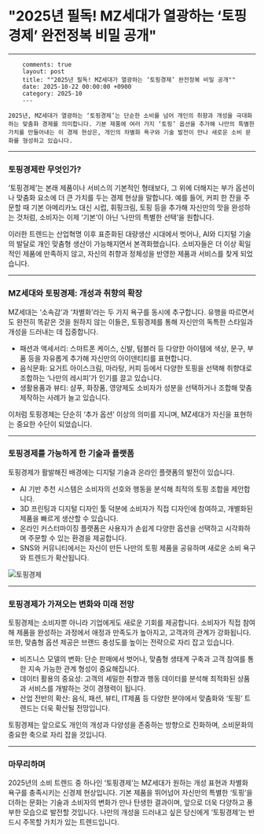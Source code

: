 # "2025년 필독! MZ세대가 열광하는 ‘토핑경제’ 완전정복 비밀 공개"

---
        comments: true
        layout: post
        title: ""2025년 필독! MZ세대가 열광하는 ‘토핑경제’ 완전정복 비밀 공개""
        date: 2025-10-22 00:00:00 +0900
        category: 2025-10
        ---
        
    2025년, MZ세대가 열광하는 ‘토핑경제’는 단순한 소비를 넘어 개인의 취향과 개성을 극대화하는 맞춤화 경제를 의미합니다. 기본 제품에 여러 가지 ‘토핑’ 옵션을 추가해 나만의 특별한 가치를 만들어내는 이 경제 현상은, 개인의 차별화 욕구와 기술 발전이 만나 새로운 소비 문화를 형성하고 있습니다.

---

### 토핑경제란 무엇인가?

‘토핑경제’는 본래 제품이나 서비스의 기본적인 형태보다, 그 위에 더해지는 부가 옵션이나 맞춤화 요소에 더 큰 가치를 두는 경제 현상을 말합니다. 예를 들어, 커피 한 잔을 주문할 때 기본 아메리카노 대신 시럽, 휘핑크림, 토핑 등을 추가해 자신만의 맛을 완성하는 것처럼, 소비자는 이제 ‘기본’이 아닌 ‘나만의 특별한 선택’을 원합니다.

이러한 트렌드는 산업혁명 이후 표준화된 대량생산 시대에서 벗어나, AI와 디지털 기술의 발달로 개인 맞춤형 생산이 가능해지면서 본격화했습니다. 소비자들은 더 이상 획일적인 제품에 만족하지 않고, 자신의 취향과 정체성을 반영한 제품과 서비스를 찾게 되었습니다.

---

### MZ세대와 토핑경제: 개성과 취향의 확장

MZ세대는 ‘소속감’과 ‘차별화’라는 두 가지 욕구를 동시에 추구합니다. 유행을 따르면서도 완전히 똑같은 것을 원하지 않는 이들은, 토핑경제를 통해 자신만의 독특한 스타일과 개성을 드러내는 데 집중합니다.

- 패션과 액세서리: 스마트폰 케이스, 신발, 텀블러 등 다양한 아이템에 색상, 문구, 부품 등을 자유롭게 추가해 자신만의 아이덴티티를 표현합니다.  
- 음식문화: 요거트 아이스크림, 마라탕, 커피 등에서 다양한 토핑을 선택해 취향대로 조합하는 ‘나만의 레시피’가 인기를 끌고 있습니다.  
- 생활용품과 뷰티: 샴푸, 화장품, 영양제도 소비자가 성분을 선택하거나 조합해 맞춤 제작하는 사례가 늘고 있습니다.

이처럼 토핑경제는 단순히 ‘추가 옵션’ 이상의 의미를 지니며, MZ세대가 자신을 표현하는 중요한 수단이 되었습니다.

---

### 토핑경제를 가능하게 한 기술과 플랫폼

토핑경제가 활발해진 배경에는 디지털 기술과 온라인 플랫폼의 발전이 있습니다.

- AI 기반 추천 시스템은 소비자의 선호와 행동을 분석해 최적의 토핑 조합을 제안합니다.  
- 3D 프린팅과 디지털 디자인 툴 덕분에 소비자가 직접 디자인에 참여하고, 개별화된 제품을 빠르게 생산할 수 있습니다.  
- 온라인 커스터마이징 플랫폼은 사용자가 손쉽게 다양한 옵션을 선택하고 시각화하며 주문할 수 있는 환경을 제공합니다.  
- SNS와 커뮤니티에서는 자신이 만든 나만의 토핑 제품을 공유하며 새로운 소비 욕구와 트렌드가 확산됩니다.

![토핑경제](https://images.unsplash.com/photo-1741732311869-098397c9d19c?crop=entropy&cs=tinysrgb&fit=max&fm=jpg&ixid=M3w4MTk5NDN8MHwxfHJhbmRvbXx8fHx8fHx8fDE3NjExMzAxNjB8&ixlib=rb-4.1.0&q=80&w=400)

---

### 토핑경제가 가져오는 변화와 미래 전망

토핑경제는 소비자뿐 아니라 기업에게도 새로운 기회를 제공합니다. 소비자가 직접 참여해 제품을 완성하는 과정에서 애정과 만족도가 높아지고, 고객과의 관계가 강화됩니다. 또한, 맞춤형 옵션 제공은 브랜드 충성도를 높이는 전략으로 자리 잡고 있습니다.

- 비즈니스 모델의 변화: 단순 판매에서 벗어나, 맞춤형 생태계 구축과 고객 참여를 통한 지속 가능한 관계 형성이 중요해집니다.  
- 데이터 활용의 중요성: 고객의 세밀한 취향과 행동 데이터를 분석해 최적화된 상품과 서비스를 개발하는 것이 경쟁력이 됩니다.  
- 산업 전반의 확산: 음식, 패션, 뷰티, IT제품 등 다양한 분야에서 맞춤화와 ‘토핑’ 트렌드는 더욱 확산될 전망입니다.

토핑경제는 앞으로도 개인의 개성과 다양성을 존중하는 방향으로 진화하며, 소비문화의 중요한 축으로 자리 잡을 것입니다.

---

### 마무리하며

2025년의 소비 트렌드 중 하나인 ‘토핑경제’는 MZ세대가 원하는 개성 표현과 차별화 욕구를 충족시키는 신경제 현상입니다. 기본 제품을 뛰어넘어 자신만의 특별한 ‘토핑’을 더하는 문화는 기술과 소비자의 변화가 만나 탄생한 결과이며, 앞으로 더욱 다양하고 풍부한 모습으로 발전할 것입니다. 나만의 개성을 드러내고 싶은 당신에게 ‘토핑경제’는 반드시 주목할 가치가 있는 트렌드입니다.